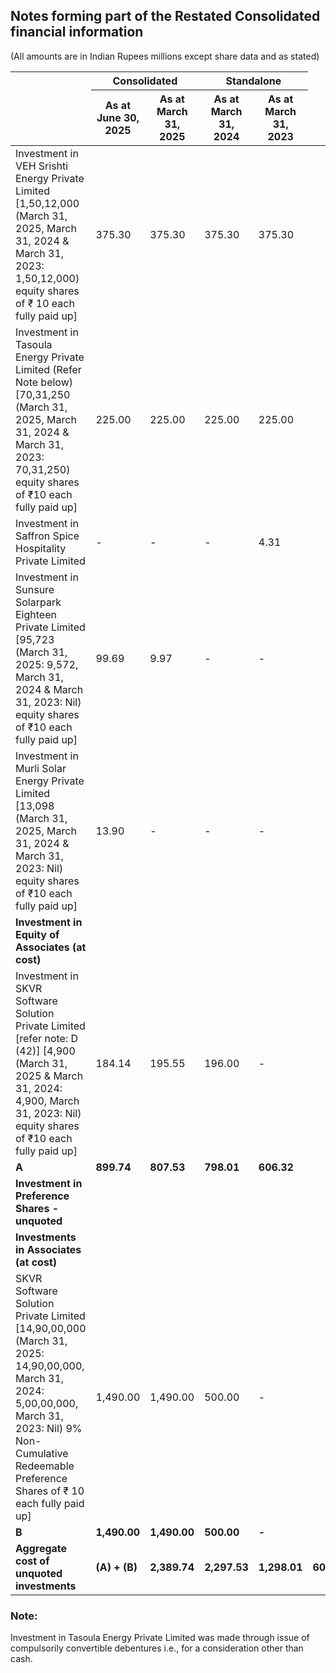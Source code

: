 ## Notes forming part of the Restated Consolidated financial information

(All amounts are in Indian Rupees millions except share data and as stated)

<table><thead><tr><th rowspan="2"></th><th colspan="2">Consolidated</th><th colspan="2">Standalone</th></tr><tr><th>As at<br>June 30,<br>2025</th><th>As at<br>March 31,<br>2025</th><th>As at<br>March 31,<br>2024</th><th>As at<br>March 31,<br>2023</th></tr></thead><tbody><tr><td>Investment in VEH Srishti Energy Private Limited [1,50,12,000 (March 31, 2025, March 31, 2024 & March 31, 2023: 1,50,12,000) equity shares of ₹ 10 each fully paid up]</td><td>375.30</td><td>375.30</td><td>375.30</td><td>375.30</td></tr><tr><td>Investment in Tasoula Energy Private Limited (Refer Note below) [70,31,250 (March 31, 2025, March 31, 2024 & March 31, 2023: 70,31,250) equity shares of ₹10 each fully paid up]</td><td>225.00</td><td>225.00</td><td>225.00</td><td>225.00</td></tr><tr><td>Investment in Saffron Spice Hospitality Private Limited</td><td>-</td><td>-</td><td>-</td><td>4.31</td></tr><tr><td>Investment in Sunsure Solarpark Eighteen Private Limited [95,723 (March 31, 2025: 9,572, March 31, 2024 & March 31, 2023: Nil) equity shares of ₹10 each fully paid up]</td><td>99.69</td><td>9.97</td><td>-</td><td>-</td></tr><tr><td>Investment in Murli Solar Energy Private Limited [13,098 (March 31, 2025, March 31, 2024 & March 31, 2023: Nil) equity shares of ₹10 each fully paid up]</td><td>13.90</td><td>-</td><td>-</td><td>-</td></tr><tr><td><strong>Investment in Equity of Associates (at cost)</strong></td><td></td><td></td><td></td><td></td></tr><tr><td>Investment in SKVR Software Solution Private Limited [refer note: D (42)] [4,900 (March 31, 2025 & March 31, 2024: 4,900, March 31, 2023: Nil) equity shares of ₹10 each fully paid up]</td><td>184.14</td><td>195.55</td><td>196.00</td><td>-</td></tr><tr><td><strong>A</strong></td><td><strong>899.74</strong></td><td><strong>807.53</strong></td><td><strong>798.01</strong></td><td><strong>606.32</strong></td></tr><tr><td><strong>Investment in Preference Shares - unquoted</strong></td><td></td><td></td><td></td><td></td></tr><tr><td><strong>Investments in Associates (at cost)</strong></td><td></td><td></td><td></td><td></td></tr><tr><td>SKVR Software Solution Private Limited [14,90,00,000 (March 31, 2025: 14,90,00,000, March 31, 2024: 5,00,00,000, March 31, 2023: Nil) 9% Non-Cumulative Redeemable Preference Shares of ₹ 10 each fully paid up]</td><td>1,490.00</td><td>1,490.00</td><td>500.00</td><td>-</td></tr><tr><td><strong>B</strong></td><td><strong>1,490.00</strong></td><td><strong>1,490.00</strong></td><td><strong>500.00</strong></td><td><strong>-</strong></td></tr><tr><td><strong>Aggregate cost of unquoted investments</strong></td><td><strong>(A) + (B)</strong></td><td><strong>2,389.74</strong></td><td><strong>2,297.53</strong></td><td><strong>1,298.01</strong></td><td><strong>606.32</strong></td></tr></tbody></table>

### Note:

Investment in Tasoula Energy Private Limited was made through issue of compulsorily convertible debentures i.e., for a consideration other than cash.